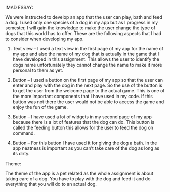 IMAD ESSAY:


We were instructed to develop an app that the user can play, bath and feed a dog. I used only one species of a dog in my app but as I progress in my semester, I will gain the knowledge to make the user change the type of dogs that this world has to offer. These are the following aspects that I had to consider when developing my app. 

1.	Text view – I used a text view in the first page of my app for the name of my app and also the name of my dog that is actually in the game that I have developed in this assignment. This allows the user to identify the dogs name unfortunately they cannot change the name to make it more personal to them as yet.

2.	Button – I used a button on the first page of my app so that the user can enter and play with the dog in the next page. So the use of the button is to get the user from the welcome page to the actual game. This is one of the more important components that I have used in my code. If this button was not there the user would not be able to access the game and enjoy the fun of the game. 


3.	Button – I have used a lot of widgets in my second page of my app because there is a lot of features that the dog can do. This button is called the feeding button this allows for the user to feed the dog on command. 

4.	Button – For this button I have used it for giving the dog a bath. In the app neatness is important as you can’t take care of the dog as long as its dirty. 



Theme:

The theme of the app is a pet related as the whole assignment is about taking care of a dog. You have to play with the dog and feed it and do everything that you will do to an actual dog. 


